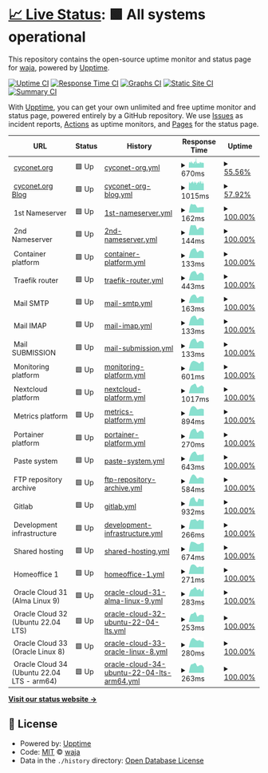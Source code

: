 # [📈 Live Status](https://waja.github.io/cyconet-upptime): <!--live status--> **🟩 All systems operational**

This repository contains the open-source uptime monitor and status page for [waja](http://log.c5t.org/about/), powered by [Upptime](https://github.com/upptime/upptime).

[![Uptime CI](https://github.com/waja/cyconet-upptime/workflows/Uptime%20CI/badge.svg)](https://github.com/waja/cyconet-upptime/actions?query=workflow%3A%22Uptime+CI%22)
[![Response Time CI](https://github.com/waja/cyconet-upptime/workflows/Response%20Time%20CI/badge.svg)](https://github.com/waja/cyconet-upptime/actions?query=workflow%3A%22Response+Time+CI%22)
[![Graphs CI](https://github.com/waja/cyconet-upptime/workflows/Graphs%20CI/badge.svg)](https://github.com/waja/cyconet-upptime/actions?query=workflow%3A%22Graphs+CI%22)
[![Static Site CI](https://github.com/waja/cyconet-upptime/workflows/Static%20Site%20CI/badge.svg)](https://github.com/waja/cyconet-upptime/actions?query=workflow%3A%22Static+Site+CI%22)
[![Summary CI](https://github.com/waja/cyconet-upptime/workflows/Summary%20CI/badge.svg)](https://github.com/waja/cyconet-upptime/actions?query=workflow%3A%22Summary+CI%22)

With [Upptime](https://upptime.js.org), you can get your own unlimited and free uptime monitor and status page, powered entirely by a GitHub repository. We use [Issues](https://github.com/waja/cyconet-upptime/issues) as incident reports, [Actions](https://github.com/waja/cyconet-upptime/actions) as uptime monitors, and [Pages](https://waja.github.io/cyconet-upptime) for the status page.

<!--start: status pages-->
<!-- This summary is generated by Upptime (https://github.com/upptime/upptime) -->
<!-- Do not edit this manually, your changes will be overwritten -->
<!-- prettier-ignore -->
| URL | Status | History | Response Time | Uptime |
| --- | ------ | ------- | ------------- | ------ |
| <img alt="" src="https://icons.duckduckgo.com/ip3/www.cyconet.org.ico" height="13"> [cyconet.org](https://www.cyconet.org) | 🟩 Up | [cyconet-org.yml](https://github.com/waja/cyconet-upptime/commits/HEAD/history/cyconet-org.yml) | <details><summary><img alt="Response time graph" src="./graphs/cyconet-org/response-time-week.png" height="20"> 670ms</summary><br><a href="https://waja.github.io/cyconet-upptime/history/cyconet-org"><img alt="Response time 656" src="https://img.shields.io/endpoint?url=https%3A%2F%2Fraw.githubusercontent.com%2Fwaja%2Fcyconet-upptime%2FHEAD%2Fapi%2Fcyconet-org%2Fresponse-time.json"></a><br><a href="https://waja.github.io/cyconet-upptime/history/cyconet-org"><img alt="24-hour response time 683" src="https://img.shields.io/endpoint?url=https%3A%2F%2Fraw.githubusercontent.com%2Fwaja%2Fcyconet-upptime%2FHEAD%2Fapi%2Fcyconet-org%2Fresponse-time-day.json"></a><br><a href="https://waja.github.io/cyconet-upptime/history/cyconet-org"><img alt="7-day response time 670" src="https://img.shields.io/endpoint?url=https%3A%2F%2Fraw.githubusercontent.com%2Fwaja%2Fcyconet-upptime%2FHEAD%2Fapi%2Fcyconet-org%2Fresponse-time-week.json"></a><br><a href="https://waja.github.io/cyconet-upptime/history/cyconet-org"><img alt="30-day response time 652" src="https://img.shields.io/endpoint?url=https%3A%2F%2Fraw.githubusercontent.com%2Fwaja%2Fcyconet-upptime%2FHEAD%2Fapi%2Fcyconet-org%2Fresponse-time-month.json"></a><br><a href="https://waja.github.io/cyconet-upptime/history/cyconet-org"><img alt="1-year response time 653" src="https://img.shields.io/endpoint?url=https%3A%2F%2Fraw.githubusercontent.com%2Fwaja%2Fcyconet-upptime%2FHEAD%2Fapi%2Fcyconet-org%2Fresponse-time-year.json"></a></details> | <details><summary><a href="https://waja.github.io/cyconet-upptime/history/cyconet-org">55.56%</a></summary><a href="https://waja.github.io/cyconet-upptime/history/cyconet-org"><img alt="All-time uptime 99.06%" src="https://img.shields.io/endpoint?url=https%3A%2F%2Fraw.githubusercontent.com%2Fwaja%2Fcyconet-upptime%2FHEAD%2Fapi%2Fcyconet-org%2Fuptime.json"></a><br><a href="https://waja.github.io/cyconet-upptime/history/cyconet-org"><img alt="24-hour uptime 69.53%" src="https://img.shields.io/endpoint?url=https%3A%2F%2Fraw.githubusercontent.com%2Fwaja%2Fcyconet-upptime%2FHEAD%2Fapi%2Fcyconet-org%2Fuptime-day.json"></a><br><a href="https://waja.github.io/cyconet-upptime/history/cyconet-org"><img alt="7-day uptime 55.56%" src="https://img.shields.io/endpoint?url=https%3A%2F%2Fraw.githubusercontent.com%2Fwaja%2Fcyconet-upptime%2FHEAD%2Fapi%2Fcyconet-org%2Fuptime-week.json"></a><br><a href="https://waja.github.io/cyconet-upptime/history/cyconet-org"><img alt="30-day uptime 72.87%" src="https://img.shields.io/endpoint?url=https%3A%2F%2Fraw.githubusercontent.com%2Fwaja%2Fcyconet-upptime%2FHEAD%2Fapi%2Fcyconet-org%2Fuptime-month.json"></a><br><a href="https://waja.github.io/cyconet-upptime/history/cyconet-org"><img alt="1-year uptime 97.74%" src="https://img.shields.io/endpoint?url=https%3A%2F%2Fraw.githubusercontent.com%2Fwaja%2Fcyconet-upptime%2FHEAD%2Fapi%2Fcyconet-org%2Fuptime-year.json"></a></details>
| <img alt="" src="https://icons.duckduckgo.com/ip3/log.cyconet.org.ico" height="13"> [cyconet.org Blog](https://log.cyconet.org) | 🟩 Up | [cyconet-org-blog.yml](https://github.com/waja/cyconet-upptime/commits/HEAD/history/cyconet-org-blog.yml) | <details><summary><img alt="Response time graph" src="./graphs/cyconet-org-blog/response-time-week.png" height="20"> 1015ms</summary><br><a href="https://waja.github.io/cyconet-upptime/history/cyconet-org-blog"><img alt="Response time 1017" src="https://img.shields.io/endpoint?url=https%3A%2F%2Fraw.githubusercontent.com%2Fwaja%2Fcyconet-upptime%2FHEAD%2Fapi%2Fcyconet-org-blog%2Fresponse-time.json"></a><br><a href="https://waja.github.io/cyconet-upptime/history/cyconet-org-blog"><img alt="24-hour response time 998" src="https://img.shields.io/endpoint?url=https%3A%2F%2Fraw.githubusercontent.com%2Fwaja%2Fcyconet-upptime%2FHEAD%2Fapi%2Fcyconet-org-blog%2Fresponse-time-day.json"></a><br><a href="https://waja.github.io/cyconet-upptime/history/cyconet-org-blog"><img alt="7-day response time 1015" src="https://img.shields.io/endpoint?url=https%3A%2F%2Fraw.githubusercontent.com%2Fwaja%2Fcyconet-upptime%2FHEAD%2Fapi%2Fcyconet-org-blog%2Fresponse-time-week.json"></a><br><a href="https://waja.github.io/cyconet-upptime/history/cyconet-org-blog"><img alt="30-day response time 1038" src="https://img.shields.io/endpoint?url=https%3A%2F%2Fraw.githubusercontent.com%2Fwaja%2Fcyconet-upptime%2FHEAD%2Fapi%2Fcyconet-org-blog%2Fresponse-time-month.json"></a><br><a href="https://waja.github.io/cyconet-upptime/history/cyconet-org-blog"><img alt="1-year response time 1013" src="https://img.shields.io/endpoint?url=https%3A%2F%2Fraw.githubusercontent.com%2Fwaja%2Fcyconet-upptime%2FHEAD%2Fapi%2Fcyconet-org-blog%2Fresponse-time-year.json"></a></details> | <details><summary><a href="https://waja.github.io/cyconet-upptime/history/cyconet-org-blog">57.92%</a></summary><a href="https://waja.github.io/cyconet-upptime/history/cyconet-org-blog"><img alt="All-time uptime 99.10%" src="https://img.shields.io/endpoint?url=https%3A%2F%2Fraw.githubusercontent.com%2Fwaja%2Fcyconet-upptime%2FHEAD%2Fapi%2Fcyconet-org-blog%2Fuptime.json"></a><br><a href="https://waja.github.io/cyconet-upptime/history/cyconet-org-blog"><img alt="24-hour uptime 74.20%" src="https://img.shields.io/endpoint?url=https%3A%2F%2Fraw.githubusercontent.com%2Fwaja%2Fcyconet-upptime%2FHEAD%2Fapi%2Fcyconet-org-blog%2Fuptime-day.json"></a><br><a href="https://waja.github.io/cyconet-upptime/history/cyconet-org-blog"><img alt="7-day uptime 57.92%" src="https://img.shields.io/endpoint?url=https%3A%2F%2Fraw.githubusercontent.com%2Fwaja%2Fcyconet-upptime%2FHEAD%2Fapi%2Fcyconet-org-blog%2Fuptime-week.json"></a><br><a href="https://waja.github.io/cyconet-upptime/history/cyconet-org-blog"><img alt="30-day uptime 73.93%" src="https://img.shields.io/endpoint?url=https%3A%2F%2Fraw.githubusercontent.com%2Fwaja%2Fcyconet-upptime%2FHEAD%2Fapi%2Fcyconet-org-blog%2Fuptime-month.json"></a><br><a href="https://waja.github.io/cyconet-upptime/history/cyconet-org-blog"><img alt="1-year uptime 97.83%" src="https://img.shields.io/endpoint?url=https%3A%2F%2Fraw.githubusercontent.com%2Fwaja%2Fcyconet-upptime%2FHEAD%2Fapi%2Fcyconet-org-blog%2Fuptime-year.json"></a></details>
| <img alt="" src="https://icons.duckduckgo.com/ip3/null.ico" height="13"> 1st Nameserver | 🟩 Up | [1st-nameserver.yml](https://github.com/waja/cyconet-upptime/commits/HEAD/history/1st-nameserver.yml) | <details><summary><img alt="Response time graph" src="./graphs/1st-nameserver/response-time-week.png" height="20"> 162ms</summary><br><a href="https://waja.github.io/cyconet-upptime/history/1st-nameserver"><img alt="Response time 146" src="https://img.shields.io/endpoint?url=https%3A%2F%2Fraw.githubusercontent.com%2Fwaja%2Fcyconet-upptime%2FHEAD%2Fapi%2F1st-nameserver%2Fresponse-time.json"></a><br><a href="https://waja.github.io/cyconet-upptime/history/1st-nameserver"><img alt="24-hour response time 137" src="https://img.shields.io/endpoint?url=https%3A%2F%2Fraw.githubusercontent.com%2Fwaja%2Fcyconet-upptime%2FHEAD%2Fapi%2F1st-nameserver%2Fresponse-time-day.json"></a><br><a href="https://waja.github.io/cyconet-upptime/history/1st-nameserver"><img alt="7-day response time 162" src="https://img.shields.io/endpoint?url=https%3A%2F%2Fraw.githubusercontent.com%2Fwaja%2Fcyconet-upptime%2FHEAD%2Fapi%2F1st-nameserver%2Fresponse-time-week.json"></a><br><a href="https://waja.github.io/cyconet-upptime/history/1st-nameserver"><img alt="30-day response time 149" src="https://img.shields.io/endpoint?url=https%3A%2F%2Fraw.githubusercontent.com%2Fwaja%2Fcyconet-upptime%2FHEAD%2Fapi%2F1st-nameserver%2Fresponse-time-month.json"></a><br><a href="https://waja.github.io/cyconet-upptime/history/1st-nameserver"><img alt="1-year response time 145" src="https://img.shields.io/endpoint?url=https%3A%2F%2Fraw.githubusercontent.com%2Fwaja%2Fcyconet-upptime%2FHEAD%2Fapi%2F1st-nameserver%2Fresponse-time-year.json"></a></details> | <details><summary><a href="https://waja.github.io/cyconet-upptime/history/1st-nameserver">100.00%</a></summary><a href="https://waja.github.io/cyconet-upptime/history/1st-nameserver"><img alt="All-time uptime 93.67%" src="https://img.shields.io/endpoint?url=https%3A%2F%2Fraw.githubusercontent.com%2Fwaja%2Fcyconet-upptime%2FHEAD%2Fapi%2F1st-nameserver%2Fuptime.json"></a><br><a href="https://waja.github.io/cyconet-upptime/history/1st-nameserver"><img alt="24-hour uptime 100.00%" src="https://img.shields.io/endpoint?url=https%3A%2F%2Fraw.githubusercontent.com%2Fwaja%2Fcyconet-upptime%2FHEAD%2Fapi%2F1st-nameserver%2Fuptime-day.json"></a><br><a href="https://waja.github.io/cyconet-upptime/history/1st-nameserver"><img alt="7-day uptime 100.00%" src="https://img.shields.io/endpoint?url=https%3A%2F%2Fraw.githubusercontent.com%2Fwaja%2Fcyconet-upptime%2FHEAD%2Fapi%2F1st-nameserver%2Fuptime-week.json"></a><br><a href="https://waja.github.io/cyconet-upptime/history/1st-nameserver"><img alt="30-day uptime 100.00%" src="https://img.shields.io/endpoint?url=https%3A%2F%2Fraw.githubusercontent.com%2Fwaja%2Fcyconet-upptime%2FHEAD%2Fapi%2F1st-nameserver%2Fuptime-month.json"></a><br><a href="https://waja.github.io/cyconet-upptime/history/1st-nameserver"><img alt="1-year uptime 84.83%" src="https://img.shields.io/endpoint?url=https%3A%2F%2Fraw.githubusercontent.com%2Fwaja%2Fcyconet-upptime%2FHEAD%2Fapi%2F1st-nameserver%2Fuptime-year.json"></a></details>
| <img alt="" src="https://icons.duckduckgo.com/ip3/null.ico" height="13"> 2nd Nameserver | 🟩 Up | [2nd-nameserver.yml](https://github.com/waja/cyconet-upptime/commits/HEAD/history/2nd-nameserver.yml) | <details><summary><img alt="Response time graph" src="./graphs/2nd-nameserver/response-time-week.png" height="20"> 144ms</summary><br><a href="https://waja.github.io/cyconet-upptime/history/2nd-nameserver"><img alt="Response time 140" src="https://img.shields.io/endpoint?url=https%3A%2F%2Fraw.githubusercontent.com%2Fwaja%2Fcyconet-upptime%2FHEAD%2Fapi%2F2nd-nameserver%2Fresponse-time.json"></a><br><a href="https://waja.github.io/cyconet-upptime/history/2nd-nameserver"><img alt="24-hour response time 118" src="https://img.shields.io/endpoint?url=https%3A%2F%2Fraw.githubusercontent.com%2Fwaja%2Fcyconet-upptime%2FHEAD%2Fapi%2F2nd-nameserver%2Fresponse-time-day.json"></a><br><a href="https://waja.github.io/cyconet-upptime/history/2nd-nameserver"><img alt="7-day response time 144" src="https://img.shields.io/endpoint?url=https%3A%2F%2Fraw.githubusercontent.com%2Fwaja%2Fcyconet-upptime%2FHEAD%2Fapi%2F2nd-nameserver%2Fresponse-time-week.json"></a><br><a href="https://waja.github.io/cyconet-upptime/history/2nd-nameserver"><img alt="30-day response time 143" src="https://img.shields.io/endpoint?url=https%3A%2F%2Fraw.githubusercontent.com%2Fwaja%2Fcyconet-upptime%2FHEAD%2Fapi%2F2nd-nameserver%2Fresponse-time-month.json"></a><br><a href="https://waja.github.io/cyconet-upptime/history/2nd-nameserver"><img alt="1-year response time 138" src="https://img.shields.io/endpoint?url=https%3A%2F%2Fraw.githubusercontent.com%2Fwaja%2Fcyconet-upptime%2FHEAD%2Fapi%2F2nd-nameserver%2Fresponse-time-year.json"></a></details> | <details><summary><a href="https://waja.github.io/cyconet-upptime/history/2nd-nameserver">100.00%</a></summary><a href="https://waja.github.io/cyconet-upptime/history/2nd-nameserver"><img alt="All-time uptime 84.16%" src="https://img.shields.io/endpoint?url=https%3A%2F%2Fraw.githubusercontent.com%2Fwaja%2Fcyconet-upptime%2FHEAD%2Fapi%2F2nd-nameserver%2Fuptime.json"></a><br><a href="https://waja.github.io/cyconet-upptime/history/2nd-nameserver"><img alt="24-hour uptime 100.00%" src="https://img.shields.io/endpoint?url=https%3A%2F%2Fraw.githubusercontent.com%2Fwaja%2Fcyconet-upptime%2FHEAD%2Fapi%2F2nd-nameserver%2Fuptime-day.json"></a><br><a href="https://waja.github.io/cyconet-upptime/history/2nd-nameserver"><img alt="7-day uptime 100.00%" src="https://img.shields.io/endpoint?url=https%3A%2F%2Fraw.githubusercontent.com%2Fwaja%2Fcyconet-upptime%2FHEAD%2Fapi%2F2nd-nameserver%2Fuptime-week.json"></a><br><a href="https://waja.github.io/cyconet-upptime/history/2nd-nameserver"><img alt="30-day uptime 100.00%" src="https://img.shields.io/endpoint?url=https%3A%2F%2Fraw.githubusercontent.com%2Fwaja%2Fcyconet-upptime%2FHEAD%2Fapi%2F2nd-nameserver%2Fuptime-month.json"></a><br><a href="https://waja.github.io/cyconet-upptime/history/2nd-nameserver"><img alt="1-year uptime 61.95%" src="https://img.shields.io/endpoint?url=https%3A%2F%2Fraw.githubusercontent.com%2Fwaja%2Fcyconet-upptime%2FHEAD%2Fapi%2F2nd-nameserver%2Fuptime-year.json"></a></details>
| <img alt="" src="https://icons.duckduckgo.com/ip3/null.ico" height="13"> Container platform | 🟩 Up | [container-platform.yml](https://github.com/waja/cyconet-upptime/commits/HEAD/history/container-platform.yml) | <details><summary><img alt="Response time graph" src="./graphs/container-platform/response-time-week.png" height="20"> 133ms</summary><br><a href="https://waja.github.io/cyconet-upptime/history/container-platform"><img alt="Response time 127" src="https://img.shields.io/endpoint?url=https%3A%2F%2Fraw.githubusercontent.com%2Fwaja%2Fcyconet-upptime%2FHEAD%2Fapi%2Fcontainer-platform%2Fresponse-time.json"></a><br><a href="https://waja.github.io/cyconet-upptime/history/container-platform"><img alt="24-hour response time 102" src="https://img.shields.io/endpoint?url=https%3A%2F%2Fraw.githubusercontent.com%2Fwaja%2Fcyconet-upptime%2FHEAD%2Fapi%2Fcontainer-platform%2Fresponse-time-day.json"></a><br><a href="https://waja.github.io/cyconet-upptime/history/container-platform"><img alt="7-day response time 133" src="https://img.shields.io/endpoint?url=https%3A%2F%2Fraw.githubusercontent.com%2Fwaja%2Fcyconet-upptime%2FHEAD%2Fapi%2Fcontainer-platform%2Fresponse-time-week.json"></a><br><a href="https://waja.github.io/cyconet-upptime/history/container-platform"><img alt="30-day response time 129" src="https://img.shields.io/endpoint?url=https%3A%2F%2Fraw.githubusercontent.com%2Fwaja%2Fcyconet-upptime%2FHEAD%2Fapi%2Fcontainer-platform%2Fresponse-time-month.json"></a><br><a href="https://waja.github.io/cyconet-upptime/history/container-platform"><img alt="1-year response time 126" src="https://img.shields.io/endpoint?url=https%3A%2F%2Fraw.githubusercontent.com%2Fwaja%2Fcyconet-upptime%2FHEAD%2Fapi%2Fcontainer-platform%2Fresponse-time-year.json"></a></details> | <details><summary><a href="https://waja.github.io/cyconet-upptime/history/container-platform">100.00%</a></summary><a href="https://waja.github.io/cyconet-upptime/history/container-platform"><img alt="All-time uptime 93.68%" src="https://img.shields.io/endpoint?url=https%3A%2F%2Fraw.githubusercontent.com%2Fwaja%2Fcyconet-upptime%2FHEAD%2Fapi%2Fcontainer-platform%2Fuptime.json"></a><br><a href="https://waja.github.io/cyconet-upptime/history/container-platform"><img alt="24-hour uptime 100.00%" src="https://img.shields.io/endpoint?url=https%3A%2F%2Fraw.githubusercontent.com%2Fwaja%2Fcyconet-upptime%2FHEAD%2Fapi%2Fcontainer-platform%2Fuptime-day.json"></a><br><a href="https://waja.github.io/cyconet-upptime/history/container-platform"><img alt="7-day uptime 100.00%" src="https://img.shields.io/endpoint?url=https%3A%2F%2Fraw.githubusercontent.com%2Fwaja%2Fcyconet-upptime%2FHEAD%2Fapi%2Fcontainer-platform%2Fuptime-week.json"></a><br><a href="https://waja.github.io/cyconet-upptime/history/container-platform"><img alt="30-day uptime 100.00%" src="https://img.shields.io/endpoint?url=https%3A%2F%2Fraw.githubusercontent.com%2Fwaja%2Fcyconet-upptime%2FHEAD%2Fapi%2Fcontainer-platform%2Fuptime-month.json"></a><br><a href="https://waja.github.io/cyconet-upptime/history/container-platform"><img alt="1-year uptime 84.84%" src="https://img.shields.io/endpoint?url=https%3A%2F%2Fraw.githubusercontent.com%2Fwaja%2Fcyconet-upptime%2FHEAD%2Fapi%2Fcontainer-platform%2Fuptime-year.json"></a></details>
| <img alt="" src="https://icons.duckduckgo.com/ip3/.ico" height="13"> Traefik router | 🟩 Up | [traefik-router.yml](https://github.com/waja/cyconet-upptime/commits/HEAD/history/traefik-router.yml) | <details><summary><img alt="Response time graph" src="./graphs/traefik-router/response-time-week.png" height="20"> 443ms</summary><br><a href="https://waja.github.io/cyconet-upptime/history/traefik-router"><img alt="Response time 427" src="https://img.shields.io/endpoint?url=https%3A%2F%2Fraw.githubusercontent.com%2Fwaja%2Fcyconet-upptime%2FHEAD%2Fapi%2Ftraefik-router%2Fresponse-time.json"></a><br><a href="https://waja.github.io/cyconet-upptime/history/traefik-router"><img alt="24-hour response time 350" src="https://img.shields.io/endpoint?url=https%3A%2F%2Fraw.githubusercontent.com%2Fwaja%2Fcyconet-upptime%2FHEAD%2Fapi%2Ftraefik-router%2Fresponse-time-day.json"></a><br><a href="https://waja.github.io/cyconet-upptime/history/traefik-router"><img alt="7-day response time 443" src="https://img.shields.io/endpoint?url=https%3A%2F%2Fraw.githubusercontent.com%2Fwaja%2Fcyconet-upptime%2FHEAD%2Fapi%2Ftraefik-router%2Fresponse-time-week.json"></a><br><a href="https://waja.github.io/cyconet-upptime/history/traefik-router"><img alt="30-day response time 428" src="https://img.shields.io/endpoint?url=https%3A%2F%2Fraw.githubusercontent.com%2Fwaja%2Fcyconet-upptime%2FHEAD%2Fapi%2Ftraefik-router%2Fresponse-time-month.json"></a><br><a href="https://waja.github.io/cyconet-upptime/history/traefik-router"><img alt="1-year response time 425" src="https://img.shields.io/endpoint?url=https%3A%2F%2Fraw.githubusercontent.com%2Fwaja%2Fcyconet-upptime%2FHEAD%2Fapi%2Ftraefik-router%2Fresponse-time-year.json"></a></details> | <details><summary><a href="https://waja.github.io/cyconet-upptime/history/traefik-router">100.00%</a></summary><a href="https://waja.github.io/cyconet-upptime/history/traefik-router"><img alt="All-time uptime 93.65%" src="https://img.shields.io/endpoint?url=https%3A%2F%2Fraw.githubusercontent.com%2Fwaja%2Fcyconet-upptime%2FHEAD%2Fapi%2Ftraefik-router%2Fuptime.json"></a><br><a href="https://waja.github.io/cyconet-upptime/history/traefik-router"><img alt="24-hour uptime 100.00%" src="https://img.shields.io/endpoint?url=https%3A%2F%2Fraw.githubusercontent.com%2Fwaja%2Fcyconet-upptime%2FHEAD%2Fapi%2Ftraefik-router%2Fuptime-day.json"></a><br><a href="https://waja.github.io/cyconet-upptime/history/traefik-router"><img alt="7-day uptime 100.00%" src="https://img.shields.io/endpoint?url=https%3A%2F%2Fraw.githubusercontent.com%2Fwaja%2Fcyconet-upptime%2FHEAD%2Fapi%2Ftraefik-router%2Fuptime-week.json"></a><br><a href="https://waja.github.io/cyconet-upptime/history/traefik-router"><img alt="30-day uptime 100.00%" src="https://img.shields.io/endpoint?url=https%3A%2F%2Fraw.githubusercontent.com%2Fwaja%2Fcyconet-upptime%2FHEAD%2Fapi%2Ftraefik-router%2Fuptime-month.json"></a><br><a href="https://waja.github.io/cyconet-upptime/history/traefik-router"><img alt="1-year uptime 84.83%" src="https://img.shields.io/endpoint?url=https%3A%2F%2Fraw.githubusercontent.com%2Fwaja%2Fcyconet-upptime%2FHEAD%2Fapi%2Ftraefik-router%2Fuptime-year.json"></a></details>
| <img alt="" src="https://icons.duckduckgo.com/ip3/null.ico" height="13"> Mail SMTP | 🟩 Up | [mail-smtp.yml](https://github.com/waja/cyconet-upptime/commits/HEAD/history/mail-smtp.yml) | <details><summary><img alt="Response time graph" src="./graphs/mail-smtp/response-time-week.png" height="20"> 163ms</summary><br><a href="https://waja.github.io/cyconet-upptime/history/mail-smtp"><img alt="Response time 165" src="https://img.shields.io/endpoint?url=https%3A%2F%2Fraw.githubusercontent.com%2Fwaja%2Fcyconet-upptime%2FHEAD%2Fapi%2Fmail-smtp%2Fresponse-time.json"></a><br><a href="https://waja.github.io/cyconet-upptime/history/mail-smtp"><img alt="24-hour response time 153" src="https://img.shields.io/endpoint?url=https%3A%2F%2Fraw.githubusercontent.com%2Fwaja%2Fcyconet-upptime%2FHEAD%2Fapi%2Fmail-smtp%2Fresponse-time-day.json"></a><br><a href="https://waja.github.io/cyconet-upptime/history/mail-smtp"><img alt="7-day response time 163" src="https://img.shields.io/endpoint?url=https%3A%2F%2Fraw.githubusercontent.com%2Fwaja%2Fcyconet-upptime%2FHEAD%2Fapi%2Fmail-smtp%2Fresponse-time-week.json"></a><br><a href="https://waja.github.io/cyconet-upptime/history/mail-smtp"><img alt="30-day response time 166" src="https://img.shields.io/endpoint?url=https%3A%2F%2Fraw.githubusercontent.com%2Fwaja%2Fcyconet-upptime%2FHEAD%2Fapi%2Fmail-smtp%2Fresponse-time-month.json"></a><br><a href="https://waja.github.io/cyconet-upptime/history/mail-smtp"><img alt="1-year response time 165" src="https://img.shields.io/endpoint?url=https%3A%2F%2Fraw.githubusercontent.com%2Fwaja%2Fcyconet-upptime%2FHEAD%2Fapi%2Fmail-smtp%2Fresponse-time-year.json"></a></details> | <details><summary><a href="https://waja.github.io/cyconet-upptime/history/mail-smtp">100.00%</a></summary><a href="https://waja.github.io/cyconet-upptime/history/mail-smtp"><img alt="All-time uptime 55.39%" src="https://img.shields.io/endpoint?url=https%3A%2F%2Fraw.githubusercontent.com%2Fwaja%2Fcyconet-upptime%2FHEAD%2Fapi%2Fmail-smtp%2Fuptime.json"></a><br><a href="https://waja.github.io/cyconet-upptime/history/mail-smtp"><img alt="24-hour uptime 100.00%" src="https://img.shields.io/endpoint?url=https%3A%2F%2Fraw.githubusercontent.com%2Fwaja%2Fcyconet-upptime%2FHEAD%2Fapi%2Fmail-smtp%2Fuptime-day.json"></a><br><a href="https://waja.github.io/cyconet-upptime/history/mail-smtp"><img alt="7-day uptime 100.00%" src="https://img.shields.io/endpoint?url=https%3A%2F%2Fraw.githubusercontent.com%2Fwaja%2Fcyconet-upptime%2FHEAD%2Fapi%2Fmail-smtp%2Fuptime-week.json"></a><br><a href="https://waja.github.io/cyconet-upptime/history/mail-smtp"><img alt="30-day uptime 100.00%" src="https://img.shields.io/endpoint?url=https%3A%2F%2Fraw.githubusercontent.com%2Fwaja%2Fcyconet-upptime%2FHEAD%2Fapi%2Fmail-smtp%2Fuptime-month.json"></a><br><a href="https://waja.github.io/cyconet-upptime/history/mail-smtp"><img alt="1-year uptime 27.77%" src="https://img.shields.io/endpoint?url=https%3A%2F%2Fraw.githubusercontent.com%2Fwaja%2Fcyconet-upptime%2FHEAD%2Fapi%2Fmail-smtp%2Fuptime-year.json"></a></details>
| <img alt="" src="https://icons.duckduckgo.com/ip3/null.ico" height="13"> Mail IMAP | 🟩 Up | [mail-imap.yml](https://github.com/waja/cyconet-upptime/commits/HEAD/history/mail-imap.yml) | <details><summary><img alt="Response time graph" src="./graphs/mail-imap/response-time-week.png" height="20"> 133ms</summary><br><a href="https://waja.github.io/cyconet-upptime/history/mail-imap"><img alt="Response time 129" src="https://img.shields.io/endpoint?url=https%3A%2F%2Fraw.githubusercontent.com%2Fwaja%2Fcyconet-upptime%2FHEAD%2Fapi%2Fmail-imap%2Fresponse-time.json"></a><br><a href="https://waja.github.io/cyconet-upptime/history/mail-imap"><img alt="24-hour response time 102" src="https://img.shields.io/endpoint?url=https%3A%2F%2Fraw.githubusercontent.com%2Fwaja%2Fcyconet-upptime%2FHEAD%2Fapi%2Fmail-imap%2Fresponse-time-day.json"></a><br><a href="https://waja.github.io/cyconet-upptime/history/mail-imap"><img alt="7-day response time 133" src="https://img.shields.io/endpoint?url=https%3A%2F%2Fraw.githubusercontent.com%2Fwaja%2Fcyconet-upptime%2FHEAD%2Fapi%2Fmail-imap%2Fresponse-time-week.json"></a><br><a href="https://waja.github.io/cyconet-upptime/history/mail-imap"><img alt="30-day response time 129" src="https://img.shields.io/endpoint?url=https%3A%2F%2Fraw.githubusercontent.com%2Fwaja%2Fcyconet-upptime%2FHEAD%2Fapi%2Fmail-imap%2Fresponse-time-month.json"></a><br><a href="https://waja.github.io/cyconet-upptime/history/mail-imap"><img alt="1-year response time 129" src="https://img.shields.io/endpoint?url=https%3A%2F%2Fraw.githubusercontent.com%2Fwaja%2Fcyconet-upptime%2FHEAD%2Fapi%2Fmail-imap%2Fresponse-time-year.json"></a></details> | <details><summary><a href="https://waja.github.io/cyconet-upptime/history/mail-imap">100.00%</a></summary><a href="https://waja.github.io/cyconet-upptime/history/mail-imap"><img alt="All-time uptime 55.39%" src="https://img.shields.io/endpoint?url=https%3A%2F%2Fraw.githubusercontent.com%2Fwaja%2Fcyconet-upptime%2FHEAD%2Fapi%2Fmail-imap%2Fuptime.json"></a><br><a href="https://waja.github.io/cyconet-upptime/history/mail-imap"><img alt="24-hour uptime 100.00%" src="https://img.shields.io/endpoint?url=https%3A%2F%2Fraw.githubusercontent.com%2Fwaja%2Fcyconet-upptime%2FHEAD%2Fapi%2Fmail-imap%2Fuptime-day.json"></a><br><a href="https://waja.github.io/cyconet-upptime/history/mail-imap"><img alt="7-day uptime 100.00%" src="https://img.shields.io/endpoint?url=https%3A%2F%2Fraw.githubusercontent.com%2Fwaja%2Fcyconet-upptime%2FHEAD%2Fapi%2Fmail-imap%2Fuptime-week.json"></a><br><a href="https://waja.github.io/cyconet-upptime/history/mail-imap"><img alt="30-day uptime 100.00%" src="https://img.shields.io/endpoint?url=https%3A%2F%2Fraw.githubusercontent.com%2Fwaja%2Fcyconet-upptime%2FHEAD%2Fapi%2Fmail-imap%2Fuptime-month.json"></a><br><a href="https://waja.github.io/cyconet-upptime/history/mail-imap"><img alt="1-year uptime 27.77%" src="https://img.shields.io/endpoint?url=https%3A%2F%2Fraw.githubusercontent.com%2Fwaja%2Fcyconet-upptime%2FHEAD%2Fapi%2Fmail-imap%2Fuptime-year.json"></a></details>
| <img alt="" src="https://icons.duckduckgo.com/ip3/null.ico" height="13"> Mail SUBMISSION | 🟩 Up | [mail-submission.yml](https://github.com/waja/cyconet-upptime/commits/HEAD/history/mail-submission.yml) | <details><summary><img alt="Response time graph" src="./graphs/mail-submission/response-time-week.png" height="20"> 133ms</summary><br><a href="https://waja.github.io/cyconet-upptime/history/mail-submission"><img alt="Response time 129" src="https://img.shields.io/endpoint?url=https%3A%2F%2Fraw.githubusercontent.com%2Fwaja%2Fcyconet-upptime%2FHEAD%2Fapi%2Fmail-submission%2Fresponse-time.json"></a><br><a href="https://waja.github.io/cyconet-upptime/history/mail-submission"><img alt="24-hour response time 102" src="https://img.shields.io/endpoint?url=https%3A%2F%2Fraw.githubusercontent.com%2Fwaja%2Fcyconet-upptime%2FHEAD%2Fapi%2Fmail-submission%2Fresponse-time-day.json"></a><br><a href="https://waja.github.io/cyconet-upptime/history/mail-submission"><img alt="7-day response time 133" src="https://img.shields.io/endpoint?url=https%3A%2F%2Fraw.githubusercontent.com%2Fwaja%2Fcyconet-upptime%2FHEAD%2Fapi%2Fmail-submission%2Fresponse-time-week.json"></a><br><a href="https://waja.github.io/cyconet-upptime/history/mail-submission"><img alt="30-day response time 129" src="https://img.shields.io/endpoint?url=https%3A%2F%2Fraw.githubusercontent.com%2Fwaja%2Fcyconet-upptime%2FHEAD%2Fapi%2Fmail-submission%2Fresponse-time-month.json"></a><br><a href="https://waja.github.io/cyconet-upptime/history/mail-submission"><img alt="1-year response time 129" src="https://img.shields.io/endpoint?url=https%3A%2F%2Fraw.githubusercontent.com%2Fwaja%2Fcyconet-upptime%2FHEAD%2Fapi%2Fmail-submission%2Fresponse-time-year.json"></a></details> | <details><summary><a href="https://waja.github.io/cyconet-upptime/history/mail-submission">100.00%</a></summary><a href="https://waja.github.io/cyconet-upptime/history/mail-submission"><img alt="All-time uptime 55.39%" src="https://img.shields.io/endpoint?url=https%3A%2F%2Fraw.githubusercontent.com%2Fwaja%2Fcyconet-upptime%2FHEAD%2Fapi%2Fmail-submission%2Fuptime.json"></a><br><a href="https://waja.github.io/cyconet-upptime/history/mail-submission"><img alt="24-hour uptime 100.00%" src="https://img.shields.io/endpoint?url=https%3A%2F%2Fraw.githubusercontent.com%2Fwaja%2Fcyconet-upptime%2FHEAD%2Fapi%2Fmail-submission%2Fuptime-day.json"></a><br><a href="https://waja.github.io/cyconet-upptime/history/mail-submission"><img alt="7-day uptime 100.00%" src="https://img.shields.io/endpoint?url=https%3A%2F%2Fraw.githubusercontent.com%2Fwaja%2Fcyconet-upptime%2FHEAD%2Fapi%2Fmail-submission%2Fuptime-week.json"></a><br><a href="https://waja.github.io/cyconet-upptime/history/mail-submission"><img alt="30-day uptime 100.00%" src="https://img.shields.io/endpoint?url=https%3A%2F%2Fraw.githubusercontent.com%2Fwaja%2Fcyconet-upptime%2FHEAD%2Fapi%2Fmail-submission%2Fuptime-month.json"></a><br><a href="https://waja.github.io/cyconet-upptime/history/mail-submission"><img alt="1-year uptime 27.77%" src="https://img.shields.io/endpoint?url=https%3A%2F%2Fraw.githubusercontent.com%2Fwaja%2Fcyconet-upptime%2FHEAD%2Fapi%2Fmail-submission%2Fuptime-year.json"></a></details>
| <img alt="" src="https://icons.duckduckgo.com/ip3/.ico" height="13"> Monitoring platform | 🟩 Up | [monitoring-platform.yml](https://github.com/waja/cyconet-upptime/commits/HEAD/history/monitoring-platform.yml) | <details><summary><img alt="Response time graph" src="./graphs/monitoring-platform/response-time-week.png" height="20"> 601ms</summary><br><a href="https://waja.github.io/cyconet-upptime/history/monitoring-platform"><img alt="Response time 578" src="https://img.shields.io/endpoint?url=https%3A%2F%2Fraw.githubusercontent.com%2Fwaja%2Fcyconet-upptime%2FHEAD%2Fapi%2Fmonitoring-platform%2Fresponse-time.json"></a><br><a href="https://waja.github.io/cyconet-upptime/history/monitoring-platform"><img alt="24-hour response time 586" src="https://img.shields.io/endpoint?url=https%3A%2F%2Fraw.githubusercontent.com%2Fwaja%2Fcyconet-upptime%2FHEAD%2Fapi%2Fmonitoring-platform%2Fresponse-time-day.json"></a><br><a href="https://waja.github.io/cyconet-upptime/history/monitoring-platform"><img alt="7-day response time 601" src="https://img.shields.io/endpoint?url=https%3A%2F%2Fraw.githubusercontent.com%2Fwaja%2Fcyconet-upptime%2FHEAD%2Fapi%2Fmonitoring-platform%2Fresponse-time-week.json"></a><br><a href="https://waja.github.io/cyconet-upptime/history/monitoring-platform"><img alt="30-day response time 571" src="https://img.shields.io/endpoint?url=https%3A%2F%2Fraw.githubusercontent.com%2Fwaja%2Fcyconet-upptime%2FHEAD%2Fapi%2Fmonitoring-platform%2Fresponse-time-month.json"></a><br><a href="https://waja.github.io/cyconet-upptime/history/monitoring-platform"><img alt="1-year response time 579" src="https://img.shields.io/endpoint?url=https%3A%2F%2Fraw.githubusercontent.com%2Fwaja%2Fcyconet-upptime%2FHEAD%2Fapi%2Fmonitoring-platform%2Fresponse-time-year.json"></a></details> | <details><summary><a href="https://waja.github.io/cyconet-upptime/history/monitoring-platform">100.00%</a></summary><a href="https://waja.github.io/cyconet-upptime/history/monitoring-platform"><img alt="All-time uptime 99.95%" src="https://img.shields.io/endpoint?url=https%3A%2F%2Fraw.githubusercontent.com%2Fwaja%2Fcyconet-upptime%2FHEAD%2Fapi%2Fmonitoring-platform%2Fuptime.json"></a><br><a href="https://waja.github.io/cyconet-upptime/history/monitoring-platform"><img alt="24-hour uptime 100.00%" src="https://img.shields.io/endpoint?url=https%3A%2F%2Fraw.githubusercontent.com%2Fwaja%2Fcyconet-upptime%2FHEAD%2Fapi%2Fmonitoring-platform%2Fuptime-day.json"></a><br><a href="https://waja.github.io/cyconet-upptime/history/monitoring-platform"><img alt="7-day uptime 100.00%" src="https://img.shields.io/endpoint?url=https%3A%2F%2Fraw.githubusercontent.com%2Fwaja%2Fcyconet-upptime%2FHEAD%2Fapi%2Fmonitoring-platform%2Fuptime-week.json"></a><br><a href="https://waja.github.io/cyconet-upptime/history/monitoring-platform"><img alt="30-day uptime 100.00%" src="https://img.shields.io/endpoint?url=https%3A%2F%2Fraw.githubusercontent.com%2Fwaja%2Fcyconet-upptime%2FHEAD%2Fapi%2Fmonitoring-platform%2Fuptime-month.json"></a><br><a href="https://waja.github.io/cyconet-upptime/history/monitoring-platform"><img alt="1-year uptime 99.92%" src="https://img.shields.io/endpoint?url=https%3A%2F%2Fraw.githubusercontent.com%2Fwaja%2Fcyconet-upptime%2FHEAD%2Fapi%2Fmonitoring-platform%2Fuptime-year.json"></a></details>
| <img alt="" src="https://icons.duckduckgo.com/ip3/.ico" height="13"> Nextcloud platform | 🟩 Up | [nextcloud-platform.yml](https://github.com/waja/cyconet-upptime/commits/HEAD/history/nextcloud-platform.yml) | <details><summary><img alt="Response time graph" src="./graphs/nextcloud-platform/response-time-week.png" height="20"> 1017ms</summary><br><a href="https://waja.github.io/cyconet-upptime/history/nextcloud-platform"><img alt="Response time 999" src="https://img.shields.io/endpoint?url=https%3A%2F%2Fraw.githubusercontent.com%2Fwaja%2Fcyconet-upptime%2FHEAD%2Fapi%2Fnextcloud-platform%2Fresponse-time.json"></a><br><a href="https://waja.github.io/cyconet-upptime/history/nextcloud-platform"><img alt="24-hour response time 821" src="https://img.shields.io/endpoint?url=https%3A%2F%2Fraw.githubusercontent.com%2Fwaja%2Fcyconet-upptime%2FHEAD%2Fapi%2Fnextcloud-platform%2Fresponse-time-day.json"></a><br><a href="https://waja.github.io/cyconet-upptime/history/nextcloud-platform"><img alt="7-day response time 1017" src="https://img.shields.io/endpoint?url=https%3A%2F%2Fraw.githubusercontent.com%2Fwaja%2Fcyconet-upptime%2FHEAD%2Fapi%2Fnextcloud-platform%2Fresponse-time-week.json"></a><br><a href="https://waja.github.io/cyconet-upptime/history/nextcloud-platform"><img alt="30-day response time 1002" src="https://img.shields.io/endpoint?url=https%3A%2F%2Fraw.githubusercontent.com%2Fwaja%2Fcyconet-upptime%2FHEAD%2Fapi%2Fnextcloud-platform%2Fresponse-time-month.json"></a><br><a href="https://waja.github.io/cyconet-upptime/history/nextcloud-platform"><img alt="1-year response time 1023" src="https://img.shields.io/endpoint?url=https%3A%2F%2Fraw.githubusercontent.com%2Fwaja%2Fcyconet-upptime%2FHEAD%2Fapi%2Fnextcloud-platform%2Fresponse-time-year.json"></a></details> | <details><summary><a href="https://waja.github.io/cyconet-upptime/history/nextcloud-platform">100.00%</a></summary><a href="https://waja.github.io/cyconet-upptime/history/nextcloud-platform"><img alt="All-time uptime 95.48%" src="https://img.shields.io/endpoint?url=https%3A%2F%2Fraw.githubusercontent.com%2Fwaja%2Fcyconet-upptime%2FHEAD%2Fapi%2Fnextcloud-platform%2Fuptime.json"></a><br><a href="https://waja.github.io/cyconet-upptime/history/nextcloud-platform"><img alt="24-hour uptime 100.00%" src="https://img.shields.io/endpoint?url=https%3A%2F%2Fraw.githubusercontent.com%2Fwaja%2Fcyconet-upptime%2FHEAD%2Fapi%2Fnextcloud-platform%2Fuptime-day.json"></a><br><a href="https://waja.github.io/cyconet-upptime/history/nextcloud-platform"><img alt="7-day uptime 100.00%" src="https://img.shields.io/endpoint?url=https%3A%2F%2Fraw.githubusercontent.com%2Fwaja%2Fcyconet-upptime%2FHEAD%2Fapi%2Fnextcloud-platform%2Fuptime-week.json"></a><br><a href="https://waja.github.io/cyconet-upptime/history/nextcloud-platform"><img alt="30-day uptime 100.00%" src="https://img.shields.io/endpoint?url=https%3A%2F%2Fraw.githubusercontent.com%2Fwaja%2Fcyconet-upptime%2FHEAD%2Fapi%2Fnextcloud-platform%2Fuptime-month.json"></a><br><a href="https://waja.github.io/cyconet-upptime/history/nextcloud-platform"><img alt="1-year uptime 89.31%" src="https://img.shields.io/endpoint?url=https%3A%2F%2Fraw.githubusercontent.com%2Fwaja%2Fcyconet-upptime%2FHEAD%2Fapi%2Fnextcloud-platform%2Fuptime-year.json"></a></details>
| <img alt="" src="https://icons.duckduckgo.com/ip3/.ico" height="13"> Metrics platform | 🟩 Up | [metrics-platform.yml](https://github.com/waja/cyconet-upptime/commits/HEAD/history/metrics-platform.yml) | <details><summary><img alt="Response time graph" src="./graphs/metrics-platform/response-time-week.png" height="20"> 894ms</summary><br><a href="https://waja.github.io/cyconet-upptime/history/metrics-platform"><img alt="Response time 884" src="https://img.shields.io/endpoint?url=https%3A%2F%2Fraw.githubusercontent.com%2Fwaja%2Fcyconet-upptime%2FHEAD%2Fapi%2Fmetrics-platform%2Fresponse-time.json"></a><br><a href="https://waja.github.io/cyconet-upptime/history/metrics-platform"><img alt="24-hour response time 771" src="https://img.shields.io/endpoint?url=https%3A%2F%2Fraw.githubusercontent.com%2Fwaja%2Fcyconet-upptime%2FHEAD%2Fapi%2Fmetrics-platform%2Fresponse-time-day.json"></a><br><a href="https://waja.github.io/cyconet-upptime/history/metrics-platform"><img alt="7-day response time 894" src="https://img.shields.io/endpoint?url=https%3A%2F%2Fraw.githubusercontent.com%2Fwaja%2Fcyconet-upptime%2FHEAD%2Fapi%2Fmetrics-platform%2Fresponse-time-week.json"></a><br><a href="https://waja.github.io/cyconet-upptime/history/metrics-platform"><img alt="30-day response time 866" src="https://img.shields.io/endpoint?url=https%3A%2F%2Fraw.githubusercontent.com%2Fwaja%2Fcyconet-upptime%2FHEAD%2Fapi%2Fmetrics-platform%2Fresponse-time-month.json"></a><br><a href="https://waja.github.io/cyconet-upptime/history/metrics-platform"><img alt="1-year response time 889" src="https://img.shields.io/endpoint?url=https%3A%2F%2Fraw.githubusercontent.com%2Fwaja%2Fcyconet-upptime%2FHEAD%2Fapi%2Fmetrics-platform%2Fresponse-time-year.json"></a></details> | <details><summary><a href="https://waja.github.io/cyconet-upptime/history/metrics-platform">100.00%</a></summary><a href="https://waja.github.io/cyconet-upptime/history/metrics-platform"><img alt="All-time uptime 93.63%" src="https://img.shields.io/endpoint?url=https%3A%2F%2Fraw.githubusercontent.com%2Fwaja%2Fcyconet-upptime%2FHEAD%2Fapi%2Fmetrics-platform%2Fuptime.json"></a><br><a href="https://waja.github.io/cyconet-upptime/history/metrics-platform"><img alt="24-hour uptime 100.00%" src="https://img.shields.io/endpoint?url=https%3A%2F%2Fraw.githubusercontent.com%2Fwaja%2Fcyconet-upptime%2FHEAD%2Fapi%2Fmetrics-platform%2Fuptime-day.json"></a><br><a href="https://waja.github.io/cyconet-upptime/history/metrics-platform"><img alt="7-day uptime 100.00%" src="https://img.shields.io/endpoint?url=https%3A%2F%2Fraw.githubusercontent.com%2Fwaja%2Fcyconet-upptime%2FHEAD%2Fapi%2Fmetrics-platform%2Fuptime-week.json"></a><br><a href="https://waja.github.io/cyconet-upptime/history/metrics-platform"><img alt="30-day uptime 100.00%" src="https://img.shields.io/endpoint?url=https%3A%2F%2Fraw.githubusercontent.com%2Fwaja%2Fcyconet-upptime%2FHEAD%2Fapi%2Fmetrics-platform%2Fuptime-month.json"></a><br><a href="https://waja.github.io/cyconet-upptime/history/metrics-platform"><img alt="1-year uptime 84.82%" src="https://img.shields.io/endpoint?url=https%3A%2F%2Fraw.githubusercontent.com%2Fwaja%2Fcyconet-upptime%2FHEAD%2Fapi%2Fmetrics-platform%2Fuptime-year.json"></a></details>
| <img alt="" src="https://icons.duckduckgo.com/ip3/.ico" height="13"> Portainer platform | 🟩 Up | [portainer-platform.yml](https://github.com/waja/cyconet-upptime/commits/HEAD/history/portainer-platform.yml) | <details><summary><img alt="Response time graph" src="./graphs/portainer-platform/response-time-week.png" height="20"> 270ms</summary><br><a href="https://waja.github.io/cyconet-upptime/history/portainer-platform"><img alt="Response time 225" src="https://img.shields.io/endpoint?url=https%3A%2F%2Fraw.githubusercontent.com%2Fwaja%2Fcyconet-upptime%2FHEAD%2Fapi%2Fportainer-platform%2Fresponse-time.json"></a><br><a href="https://waja.github.io/cyconet-upptime/history/portainer-platform"><img alt="24-hour response time 207" src="https://img.shields.io/endpoint?url=https%3A%2F%2Fraw.githubusercontent.com%2Fwaja%2Fcyconet-upptime%2FHEAD%2Fapi%2Fportainer-platform%2Fresponse-time-day.json"></a><br><a href="https://waja.github.io/cyconet-upptime/history/portainer-platform"><img alt="7-day response time 270" src="https://img.shields.io/endpoint?url=https%3A%2F%2Fraw.githubusercontent.com%2Fwaja%2Fcyconet-upptime%2FHEAD%2Fapi%2Fportainer-platform%2Fresponse-time-week.json"></a><br><a href="https://waja.github.io/cyconet-upptime/history/portainer-platform"><img alt="30-day response time 262" src="https://img.shields.io/endpoint?url=https%3A%2F%2Fraw.githubusercontent.com%2Fwaja%2Fcyconet-upptime%2FHEAD%2Fapi%2Fportainer-platform%2Fresponse-time-month.json"></a><br><a href="https://waja.github.io/cyconet-upptime/history/portainer-platform"><img alt="1-year response time 263" src="https://img.shields.io/endpoint?url=https%3A%2F%2Fraw.githubusercontent.com%2Fwaja%2Fcyconet-upptime%2FHEAD%2Fapi%2Fportainer-platform%2Fresponse-time-year.json"></a></details> | <details><summary><a href="https://waja.github.io/cyconet-upptime/history/portainer-platform">100.00%</a></summary><a href="https://waja.github.io/cyconet-upptime/history/portainer-platform"><img alt="All-time uptime 93.52%" src="https://img.shields.io/endpoint?url=https%3A%2F%2Fraw.githubusercontent.com%2Fwaja%2Fcyconet-upptime%2FHEAD%2Fapi%2Fportainer-platform%2Fuptime.json"></a><br><a href="https://waja.github.io/cyconet-upptime/history/portainer-platform"><img alt="24-hour uptime 100.00%" src="https://img.shields.io/endpoint?url=https%3A%2F%2Fraw.githubusercontent.com%2Fwaja%2Fcyconet-upptime%2FHEAD%2Fapi%2Fportainer-platform%2Fuptime-day.json"></a><br><a href="https://waja.github.io/cyconet-upptime/history/portainer-platform"><img alt="7-day uptime 100.00%" src="https://img.shields.io/endpoint?url=https%3A%2F%2Fraw.githubusercontent.com%2Fwaja%2Fcyconet-upptime%2FHEAD%2Fapi%2Fportainer-platform%2Fuptime-week.json"></a><br><a href="https://waja.github.io/cyconet-upptime/history/portainer-platform"><img alt="30-day uptime 100.00%" src="https://img.shields.io/endpoint?url=https%3A%2F%2Fraw.githubusercontent.com%2Fwaja%2Fcyconet-upptime%2FHEAD%2Fapi%2Fportainer-platform%2Fuptime-month.json"></a><br><a href="https://waja.github.io/cyconet-upptime/history/portainer-platform"><img alt="1-year uptime 84.83%" src="https://img.shields.io/endpoint?url=https%3A%2F%2Fraw.githubusercontent.com%2Fwaja%2Fcyconet-upptime%2FHEAD%2Fapi%2Fportainer-platform%2Fuptime-year.json"></a></details>
| <img alt="" src="https://icons.duckduckgo.com/ip3/.ico" height="13"> Paste system | 🟩 Up | [paste-system.yml](https://github.com/waja/cyconet-upptime/commits/HEAD/history/paste-system.yml) | <details><summary><img alt="Response time graph" src="./graphs/paste-system/response-time-week.png" height="20"> 643ms</summary><br><a href="https://waja.github.io/cyconet-upptime/history/paste-system"><img alt="Response time 634" src="https://img.shields.io/endpoint?url=https%3A%2F%2Fraw.githubusercontent.com%2Fwaja%2Fcyconet-upptime%2FHEAD%2Fapi%2Fpaste-system%2Fresponse-time.json"></a><br><a href="https://waja.github.io/cyconet-upptime/history/paste-system"><img alt="24-hour response time 633" src="https://img.shields.io/endpoint?url=https%3A%2F%2Fraw.githubusercontent.com%2Fwaja%2Fcyconet-upptime%2FHEAD%2Fapi%2Fpaste-system%2Fresponse-time-day.json"></a><br><a href="https://waja.github.io/cyconet-upptime/history/paste-system"><img alt="7-day response time 643" src="https://img.shields.io/endpoint?url=https%3A%2F%2Fraw.githubusercontent.com%2Fwaja%2Fcyconet-upptime%2FHEAD%2Fapi%2Fpaste-system%2Fresponse-time-week.json"></a><br><a href="https://waja.github.io/cyconet-upptime/history/paste-system"><img alt="30-day response time 662" src="https://img.shields.io/endpoint?url=https%3A%2F%2Fraw.githubusercontent.com%2Fwaja%2Fcyconet-upptime%2FHEAD%2Fapi%2Fpaste-system%2Fresponse-time-month.json"></a><br><a href="https://waja.github.io/cyconet-upptime/history/paste-system"><img alt="1-year response time 629" src="https://img.shields.io/endpoint?url=https%3A%2F%2Fraw.githubusercontent.com%2Fwaja%2Fcyconet-upptime%2FHEAD%2Fapi%2Fpaste-system%2Fresponse-time-year.json"></a></details> | <details><summary><a href="https://waja.github.io/cyconet-upptime/history/paste-system">100.00%</a></summary><a href="https://waja.github.io/cyconet-upptime/history/paste-system"><img alt="All-time uptime 99.81%" src="https://img.shields.io/endpoint?url=https%3A%2F%2Fraw.githubusercontent.com%2Fwaja%2Fcyconet-upptime%2FHEAD%2Fapi%2Fpaste-system%2Fuptime.json"></a><br><a href="https://waja.github.io/cyconet-upptime/history/paste-system"><img alt="24-hour uptime 100.00%" src="https://img.shields.io/endpoint?url=https%3A%2F%2Fraw.githubusercontent.com%2Fwaja%2Fcyconet-upptime%2FHEAD%2Fapi%2Fpaste-system%2Fuptime-day.json"></a><br><a href="https://waja.github.io/cyconet-upptime/history/paste-system"><img alt="7-day uptime 100.00%" src="https://img.shields.io/endpoint?url=https%3A%2F%2Fraw.githubusercontent.com%2Fwaja%2Fcyconet-upptime%2FHEAD%2Fapi%2Fpaste-system%2Fuptime-week.json"></a><br><a href="https://waja.github.io/cyconet-upptime/history/paste-system"><img alt="30-day uptime 100.00%" src="https://img.shields.io/endpoint?url=https%3A%2F%2Fraw.githubusercontent.com%2Fwaja%2Fcyconet-upptime%2FHEAD%2Fapi%2Fpaste-system%2Fuptime-month.json"></a><br><a href="https://waja.github.io/cyconet-upptime/history/paste-system"><img alt="1-year uptime 99.64%" src="https://img.shields.io/endpoint?url=https%3A%2F%2Fraw.githubusercontent.com%2Fwaja%2Fcyconet-upptime%2FHEAD%2Fapi%2Fpaste-system%2Fuptime-year.json"></a></details>
| <img alt="" src="https://icons.duckduckgo.com/ip3/.ico" height="13"> FTP repository archive | 🟩 Up | [ftp-repository-archive.yml](https://github.com/waja/cyconet-upptime/commits/HEAD/history/ftp-repository-archive.yml) | <details><summary><img alt="Response time graph" src="./graphs/ftp-repository-archive/response-time-week.png" height="20"> 584ms</summary><br><a href="https://waja.github.io/cyconet-upptime/history/ftp-repository-archive"><img alt="Response time 559" src="https://img.shields.io/endpoint?url=https%3A%2F%2Fraw.githubusercontent.com%2Fwaja%2Fcyconet-upptime%2FHEAD%2Fapi%2Fftp-repository-archive%2Fresponse-time.json"></a><br><a href="https://waja.github.io/cyconet-upptime/history/ftp-repository-archive"><img alt="24-hour response time 461" src="https://img.shields.io/endpoint?url=https%3A%2F%2Fraw.githubusercontent.com%2Fwaja%2Fcyconet-upptime%2FHEAD%2Fapi%2Fftp-repository-archive%2Fresponse-time-day.json"></a><br><a href="https://waja.github.io/cyconet-upptime/history/ftp-repository-archive"><img alt="7-day response time 584" src="https://img.shields.io/endpoint?url=https%3A%2F%2Fraw.githubusercontent.com%2Fwaja%2Fcyconet-upptime%2FHEAD%2Fapi%2Fftp-repository-archive%2Fresponse-time-week.json"></a><br><a href="https://waja.github.io/cyconet-upptime/history/ftp-repository-archive"><img alt="30-day response time 575" src="https://img.shields.io/endpoint?url=https%3A%2F%2Fraw.githubusercontent.com%2Fwaja%2Fcyconet-upptime%2FHEAD%2Fapi%2Fftp-repository-archive%2Fresponse-time-month.json"></a><br><a href="https://waja.github.io/cyconet-upptime/history/ftp-repository-archive"><img alt="1-year response time 556" src="https://img.shields.io/endpoint?url=https%3A%2F%2Fraw.githubusercontent.com%2Fwaja%2Fcyconet-upptime%2FHEAD%2Fapi%2Fftp-repository-archive%2Fresponse-time-year.json"></a></details> | <details><summary><a href="https://waja.github.io/cyconet-upptime/history/ftp-repository-archive">100.00%</a></summary><a href="https://waja.github.io/cyconet-upptime/history/ftp-repository-archive"><img alt="All-time uptime 99.94%" src="https://img.shields.io/endpoint?url=https%3A%2F%2Fraw.githubusercontent.com%2Fwaja%2Fcyconet-upptime%2FHEAD%2Fapi%2Fftp-repository-archive%2Fuptime.json"></a><br><a href="https://waja.github.io/cyconet-upptime/history/ftp-repository-archive"><img alt="24-hour uptime 100.00%" src="https://img.shields.io/endpoint?url=https%3A%2F%2Fraw.githubusercontent.com%2Fwaja%2Fcyconet-upptime%2FHEAD%2Fapi%2Fftp-repository-archive%2Fuptime-day.json"></a><br><a href="https://waja.github.io/cyconet-upptime/history/ftp-repository-archive"><img alt="7-day uptime 100.00%" src="https://img.shields.io/endpoint?url=https%3A%2F%2Fraw.githubusercontent.com%2Fwaja%2Fcyconet-upptime%2FHEAD%2Fapi%2Fftp-repository-archive%2Fuptime-week.json"></a><br><a href="https://waja.github.io/cyconet-upptime/history/ftp-repository-archive"><img alt="30-day uptime 100.00%" src="https://img.shields.io/endpoint?url=https%3A%2F%2Fraw.githubusercontent.com%2Fwaja%2Fcyconet-upptime%2FHEAD%2Fapi%2Fftp-repository-archive%2Fuptime-month.json"></a><br><a href="https://waja.github.io/cyconet-upptime/history/ftp-repository-archive"><img alt="1-year uptime 99.89%" src="https://img.shields.io/endpoint?url=https%3A%2F%2Fraw.githubusercontent.com%2Fwaja%2Fcyconet-upptime%2FHEAD%2Fapi%2Fftp-repository-archive%2Fuptime-year.json"></a></details>
| <img alt="" src="https://icons.duckduckgo.com/ip3/.ico" height="13"> Gitlab | 🟩 Up | [gitlab.yml](https://github.com/waja/cyconet-upptime/commits/HEAD/history/gitlab.yml) | <details><summary><img alt="Response time graph" src="./graphs/gitlab/response-time-week.png" height="20"> 932ms</summary><br><a href="https://waja.github.io/cyconet-upptime/history/gitlab"><img alt="Response time 1196" src="https://img.shields.io/endpoint?url=https%3A%2F%2Fraw.githubusercontent.com%2Fwaja%2Fcyconet-upptime%2FHEAD%2Fapi%2Fgitlab%2Fresponse-time.json"></a><br><a href="https://waja.github.io/cyconet-upptime/history/gitlab"><img alt="24-hour response time 946" src="https://img.shields.io/endpoint?url=https%3A%2F%2Fraw.githubusercontent.com%2Fwaja%2Fcyconet-upptime%2FHEAD%2Fapi%2Fgitlab%2Fresponse-time-day.json"></a><br><a href="https://waja.github.io/cyconet-upptime/history/gitlab"><img alt="7-day response time 932" src="https://img.shields.io/endpoint?url=https%3A%2F%2Fraw.githubusercontent.com%2Fwaja%2Fcyconet-upptime%2FHEAD%2Fapi%2Fgitlab%2Fresponse-time-week.json"></a><br><a href="https://waja.github.io/cyconet-upptime/history/gitlab"><img alt="30-day response time 975" src="https://img.shields.io/endpoint?url=https%3A%2F%2Fraw.githubusercontent.com%2Fwaja%2Fcyconet-upptime%2FHEAD%2Fapi%2Fgitlab%2Fresponse-time-month.json"></a><br><a href="https://waja.github.io/cyconet-upptime/history/gitlab"><img alt="1-year response time 1165" src="https://img.shields.io/endpoint?url=https%3A%2F%2Fraw.githubusercontent.com%2Fwaja%2Fcyconet-upptime%2FHEAD%2Fapi%2Fgitlab%2Fresponse-time-year.json"></a></details> | <details><summary><a href="https://waja.github.io/cyconet-upptime/history/gitlab">100.00%</a></summary><a href="https://waja.github.io/cyconet-upptime/history/gitlab"><img alt="All-time uptime 99.84%" src="https://img.shields.io/endpoint?url=https%3A%2F%2Fraw.githubusercontent.com%2Fwaja%2Fcyconet-upptime%2FHEAD%2Fapi%2Fgitlab%2Fuptime.json"></a><br><a href="https://waja.github.io/cyconet-upptime/history/gitlab"><img alt="24-hour uptime 100.00%" src="https://img.shields.io/endpoint?url=https%3A%2F%2Fraw.githubusercontent.com%2Fwaja%2Fcyconet-upptime%2FHEAD%2Fapi%2Fgitlab%2Fuptime-day.json"></a><br><a href="https://waja.github.io/cyconet-upptime/history/gitlab"><img alt="7-day uptime 100.00%" src="https://img.shields.io/endpoint?url=https%3A%2F%2Fraw.githubusercontent.com%2Fwaja%2Fcyconet-upptime%2FHEAD%2Fapi%2Fgitlab%2Fuptime-week.json"></a><br><a href="https://waja.github.io/cyconet-upptime/history/gitlab"><img alt="30-day uptime 99.92%" src="https://img.shields.io/endpoint?url=https%3A%2F%2Fraw.githubusercontent.com%2Fwaja%2Fcyconet-upptime%2FHEAD%2Fapi%2Fgitlab%2Fuptime-month.json"></a><br><a href="https://waja.github.io/cyconet-upptime/history/gitlab"><img alt="1-year uptime 99.80%" src="https://img.shields.io/endpoint?url=https%3A%2F%2Fraw.githubusercontent.com%2Fwaja%2Fcyconet-upptime%2FHEAD%2Fapi%2Fgitlab%2Fuptime-year.json"></a></details>
| <img alt="" src="https://icons.duckduckgo.com/ip3/null.ico" height="13"> Development infrastructure | 🟩 Up | [development-infrastructure.yml](https://github.com/waja/cyconet-upptime/commits/HEAD/history/development-infrastructure.yml) | <details><summary><img alt="Response time graph" src="./graphs/development-infrastructure/response-time-week.png" height="20"> 266ms</summary><br><a href="https://waja.github.io/cyconet-upptime/history/development-infrastructure"><img alt="Response time 240" src="https://img.shields.io/endpoint?url=https%3A%2F%2Fraw.githubusercontent.com%2Fwaja%2Fcyconet-upptime%2FHEAD%2Fapi%2Fdevelopment-infrastructure%2Fresponse-time.json"></a><br><a href="https://waja.github.io/cyconet-upptime/history/development-infrastructure"><img alt="24-hour response time 256" src="https://img.shields.io/endpoint?url=https%3A%2F%2Fraw.githubusercontent.com%2Fwaja%2Fcyconet-upptime%2FHEAD%2Fapi%2Fdevelopment-infrastructure%2Fresponse-time-day.json"></a><br><a href="https://waja.github.io/cyconet-upptime/history/development-infrastructure"><img alt="7-day response time 266" src="https://img.shields.io/endpoint?url=https%3A%2F%2Fraw.githubusercontent.com%2Fwaja%2Fcyconet-upptime%2FHEAD%2Fapi%2Fdevelopment-infrastructure%2Fresponse-time-week.json"></a><br><a href="https://waja.github.io/cyconet-upptime/history/development-infrastructure"><img alt="30-day response time 284" src="https://img.shields.io/endpoint?url=https%3A%2F%2Fraw.githubusercontent.com%2Fwaja%2Fcyconet-upptime%2FHEAD%2Fapi%2Fdevelopment-infrastructure%2Fresponse-time-month.json"></a><br><a href="https://waja.github.io/cyconet-upptime/history/development-infrastructure"><img alt="1-year response time 265" src="https://img.shields.io/endpoint?url=https%3A%2F%2Fraw.githubusercontent.com%2Fwaja%2Fcyconet-upptime%2FHEAD%2Fapi%2Fdevelopment-infrastructure%2Fresponse-time-year.json"></a></details> | <details><summary><a href="https://waja.github.io/cyconet-upptime/history/development-infrastructure">100.00%</a></summary><a href="https://waja.github.io/cyconet-upptime/history/development-infrastructure"><img alt="All-time uptime 88.04%" src="https://img.shields.io/endpoint?url=https%3A%2F%2Fraw.githubusercontent.com%2Fwaja%2Fcyconet-upptime%2FHEAD%2Fapi%2Fdevelopment-infrastructure%2Fuptime.json"></a><br><a href="https://waja.github.io/cyconet-upptime/history/development-infrastructure"><img alt="24-hour uptime 100.00%" src="https://img.shields.io/endpoint?url=https%3A%2F%2Fraw.githubusercontent.com%2Fwaja%2Fcyconet-upptime%2FHEAD%2Fapi%2Fdevelopment-infrastructure%2Fuptime-day.json"></a><br><a href="https://waja.github.io/cyconet-upptime/history/development-infrastructure"><img alt="7-day uptime 100.00%" src="https://img.shields.io/endpoint?url=https%3A%2F%2Fraw.githubusercontent.com%2Fwaja%2Fcyconet-upptime%2FHEAD%2Fapi%2Fdevelopment-infrastructure%2Fuptime-week.json"></a><br><a href="https://waja.github.io/cyconet-upptime/history/development-infrastructure"><img alt="30-day uptime 100.00%" src="https://img.shields.io/endpoint?url=https%3A%2F%2Fraw.githubusercontent.com%2Fwaja%2Fcyconet-upptime%2FHEAD%2Fapi%2Fdevelopment-infrastructure%2Fuptime-month.json"></a><br><a href="https://waja.github.io/cyconet-upptime/history/development-infrastructure"><img alt="1-year uptime 71.32%" src="https://img.shields.io/endpoint?url=https%3A%2F%2Fraw.githubusercontent.com%2Fwaja%2Fcyconet-upptime%2FHEAD%2Fapi%2Fdevelopment-infrastructure%2Fuptime-year.json"></a></details>
| <img alt="" src="https://icons.duckduckgo.com/ip3/.ico" height="13"> Shared hosting | 🟩 Up | [shared-hosting.yml](https://github.com/waja/cyconet-upptime/commits/HEAD/history/shared-hosting.yml) | <details><summary><img alt="Response time graph" src="./graphs/shared-hosting/response-time-week.png" height="20"> 674ms</summary><br><a href="https://waja.github.io/cyconet-upptime/history/shared-hosting"><img alt="Response time 669" src="https://img.shields.io/endpoint?url=https%3A%2F%2Fraw.githubusercontent.com%2Fwaja%2Fcyconet-upptime%2FHEAD%2Fapi%2Fshared-hosting%2Fresponse-time.json"></a><br><a href="https://waja.github.io/cyconet-upptime/history/shared-hosting"><img alt="24-hour response time 657" src="https://img.shields.io/endpoint?url=https%3A%2F%2Fraw.githubusercontent.com%2Fwaja%2Fcyconet-upptime%2FHEAD%2Fapi%2Fshared-hosting%2Fresponse-time-day.json"></a><br><a href="https://waja.github.io/cyconet-upptime/history/shared-hosting"><img alt="7-day response time 674" src="https://img.shields.io/endpoint?url=https%3A%2F%2Fraw.githubusercontent.com%2Fwaja%2Fcyconet-upptime%2FHEAD%2Fapi%2Fshared-hosting%2Fresponse-time-week.json"></a><br><a href="https://waja.github.io/cyconet-upptime/history/shared-hosting"><img alt="30-day response time 629" src="https://img.shields.io/endpoint?url=https%3A%2F%2Fraw.githubusercontent.com%2Fwaja%2Fcyconet-upptime%2FHEAD%2Fapi%2Fshared-hosting%2Fresponse-time-month.json"></a><br><a href="https://waja.github.io/cyconet-upptime/history/shared-hosting"><img alt="1-year response time 658" src="https://img.shields.io/endpoint?url=https%3A%2F%2Fraw.githubusercontent.com%2Fwaja%2Fcyconet-upptime%2FHEAD%2Fapi%2Fshared-hosting%2Fresponse-time-year.json"></a></details> | <details><summary><a href="https://waja.github.io/cyconet-upptime/history/shared-hosting">100.00%</a></summary><a href="https://waja.github.io/cyconet-upptime/history/shared-hosting"><img alt="All-time uptime 98.41%" src="https://img.shields.io/endpoint?url=https%3A%2F%2Fraw.githubusercontent.com%2Fwaja%2Fcyconet-upptime%2FHEAD%2Fapi%2Fshared-hosting%2Fuptime.json"></a><br><a href="https://waja.github.io/cyconet-upptime/history/shared-hosting"><img alt="24-hour uptime 100.00%" src="https://img.shields.io/endpoint?url=https%3A%2F%2Fraw.githubusercontent.com%2Fwaja%2Fcyconet-upptime%2FHEAD%2Fapi%2Fshared-hosting%2Fuptime-day.json"></a><br><a href="https://waja.github.io/cyconet-upptime/history/shared-hosting"><img alt="7-day uptime 100.00%" src="https://img.shields.io/endpoint?url=https%3A%2F%2Fraw.githubusercontent.com%2Fwaja%2Fcyconet-upptime%2FHEAD%2Fapi%2Fshared-hosting%2Fuptime-week.json"></a><br><a href="https://waja.github.io/cyconet-upptime/history/shared-hosting"><img alt="30-day uptime 100.00%" src="https://img.shields.io/endpoint?url=https%3A%2F%2Fraw.githubusercontent.com%2Fwaja%2Fcyconet-upptime%2FHEAD%2Fapi%2Fshared-hosting%2Fuptime-month.json"></a><br><a href="https://waja.github.io/cyconet-upptime/history/shared-hosting"><img alt="1-year uptime 98.84%" src="https://img.shields.io/endpoint?url=https%3A%2F%2Fraw.githubusercontent.com%2Fwaja%2Fcyconet-upptime%2FHEAD%2Fapi%2Fshared-hosting%2Fuptime-year.json"></a></details>
| <img alt="" src="https://icons.duckduckgo.com/ip3/null.ico" height="13"> Homeoffice 1 | 🟩 Up | [homeoffice-1.yml](https://github.com/waja/cyconet-upptime/commits/HEAD/history/homeoffice-1.yml) | <details><summary><img alt="Response time graph" src="./graphs/homeoffice-1/response-time-week.png" height="20"> 271ms</summary><br><a href="https://waja.github.io/cyconet-upptime/history/homeoffice-1"><img alt="Response time 230" src="https://img.shields.io/endpoint?url=https%3A%2F%2Fraw.githubusercontent.com%2Fwaja%2Fcyconet-upptime%2FHEAD%2Fapi%2Fhomeoffice-1%2Fresponse-time.json"></a><br><a href="https://waja.github.io/cyconet-upptime/history/homeoffice-1"><img alt="24-hour response time 260" src="https://img.shields.io/endpoint?url=https%3A%2F%2Fraw.githubusercontent.com%2Fwaja%2Fcyconet-upptime%2FHEAD%2Fapi%2Fhomeoffice-1%2Fresponse-time-day.json"></a><br><a href="https://waja.github.io/cyconet-upptime/history/homeoffice-1"><img alt="7-day response time 271" src="https://img.shields.io/endpoint?url=https%3A%2F%2Fraw.githubusercontent.com%2Fwaja%2Fcyconet-upptime%2FHEAD%2Fapi%2Fhomeoffice-1%2Fresponse-time-week.json"></a><br><a href="https://waja.github.io/cyconet-upptime/history/homeoffice-1"><img alt="30-day response time 254" src="https://img.shields.io/endpoint?url=https%3A%2F%2Fraw.githubusercontent.com%2Fwaja%2Fcyconet-upptime%2FHEAD%2Fapi%2Fhomeoffice-1%2Fresponse-time-month.json"></a><br><a href="https://waja.github.io/cyconet-upptime/history/homeoffice-1"><img alt="1-year response time 252" src="https://img.shields.io/endpoint?url=https%3A%2F%2Fraw.githubusercontent.com%2Fwaja%2Fcyconet-upptime%2FHEAD%2Fapi%2Fhomeoffice-1%2Fresponse-time-year.json"></a></details> | <details><summary><a href="https://waja.github.io/cyconet-upptime/history/homeoffice-1">100.00%</a></summary><a href="https://waja.github.io/cyconet-upptime/history/homeoffice-1"><img alt="All-time uptime 99.91%" src="https://img.shields.io/endpoint?url=https%3A%2F%2Fraw.githubusercontent.com%2Fwaja%2Fcyconet-upptime%2FHEAD%2Fapi%2Fhomeoffice-1%2Fuptime.json"></a><br><a href="https://waja.github.io/cyconet-upptime/history/homeoffice-1"><img alt="24-hour uptime 100.00%" src="https://img.shields.io/endpoint?url=https%3A%2F%2Fraw.githubusercontent.com%2Fwaja%2Fcyconet-upptime%2FHEAD%2Fapi%2Fhomeoffice-1%2Fuptime-day.json"></a><br><a href="https://waja.github.io/cyconet-upptime/history/homeoffice-1"><img alt="7-day uptime 100.00%" src="https://img.shields.io/endpoint?url=https%3A%2F%2Fraw.githubusercontent.com%2Fwaja%2Fcyconet-upptime%2FHEAD%2Fapi%2Fhomeoffice-1%2Fuptime-week.json"></a><br><a href="https://waja.github.io/cyconet-upptime/history/homeoffice-1"><img alt="30-day uptime 100.00%" src="https://img.shields.io/endpoint?url=https%3A%2F%2Fraw.githubusercontent.com%2Fwaja%2Fcyconet-upptime%2FHEAD%2Fapi%2Fhomeoffice-1%2Fuptime-month.json"></a><br><a href="https://waja.github.io/cyconet-upptime/history/homeoffice-1"><img alt="1-year uptime 99.80%" src="https://img.shields.io/endpoint?url=https%3A%2F%2Fraw.githubusercontent.com%2Fwaja%2Fcyconet-upptime%2FHEAD%2Fapi%2Fhomeoffice-1%2Fuptime-year.json"></a></details>
| <img alt="" src="https://icons.duckduckgo.com/ip3/null.ico" height="13"> Oracle Cloud 31 (Alma Linux 9) | 🟩 Up | [oracle-cloud-31-alma-linux-9.yml](https://github.com/waja/cyconet-upptime/commits/HEAD/history/oracle-cloud-31-alma-linux-9.yml) | <details><summary><img alt="Response time graph" src="./graphs/oracle-cloud-31-alma-linux-9/response-time-week.png" height="20"> 283ms</summary><br><a href="https://waja.github.io/cyconet-upptime/history/oracle-cloud-31-alma-linux-9"><img alt="Response time 276" src="https://img.shields.io/endpoint?url=https%3A%2F%2Fraw.githubusercontent.com%2Fwaja%2Fcyconet-upptime%2FHEAD%2Fapi%2Foracle-cloud-31-alma-linux-9%2Fresponse-time.json"></a><br><a href="https://waja.github.io/cyconet-upptime/history/oracle-cloud-31-alma-linux-9"><img alt="24-hour response time 325" src="https://img.shields.io/endpoint?url=https%3A%2F%2Fraw.githubusercontent.com%2Fwaja%2Fcyconet-upptime%2FHEAD%2Fapi%2Foracle-cloud-31-alma-linux-9%2Fresponse-time-day.json"></a><br><a href="https://waja.github.io/cyconet-upptime/history/oracle-cloud-31-alma-linux-9"><img alt="7-day response time 283" src="https://img.shields.io/endpoint?url=https%3A%2F%2Fraw.githubusercontent.com%2Fwaja%2Fcyconet-upptime%2FHEAD%2Fapi%2Foracle-cloud-31-alma-linux-9%2Fresponse-time-week.json"></a><br><a href="https://waja.github.io/cyconet-upptime/history/oracle-cloud-31-alma-linux-9"><img alt="30-day response time 281" src="https://img.shields.io/endpoint?url=https%3A%2F%2Fraw.githubusercontent.com%2Fwaja%2Fcyconet-upptime%2FHEAD%2Fapi%2Foracle-cloud-31-alma-linux-9%2Fresponse-time-month.json"></a><br><a href="https://waja.github.io/cyconet-upptime/history/oracle-cloud-31-alma-linux-9"><img alt="1-year response time 276" src="https://img.shields.io/endpoint?url=https%3A%2F%2Fraw.githubusercontent.com%2Fwaja%2Fcyconet-upptime%2FHEAD%2Fapi%2Foracle-cloud-31-alma-linux-9%2Fresponse-time-year.json"></a></details> | <details><summary><a href="https://waja.github.io/cyconet-upptime/history/oracle-cloud-31-alma-linux-9">100.00%</a></summary><a href="https://waja.github.io/cyconet-upptime/history/oracle-cloud-31-alma-linux-9"><img alt="All-time uptime 100.00%" src="https://img.shields.io/endpoint?url=https%3A%2F%2Fraw.githubusercontent.com%2Fwaja%2Fcyconet-upptime%2FHEAD%2Fapi%2Foracle-cloud-31-alma-linux-9%2Fuptime.json"></a><br><a href="https://waja.github.io/cyconet-upptime/history/oracle-cloud-31-alma-linux-9"><img alt="24-hour uptime 100.00%" src="https://img.shields.io/endpoint?url=https%3A%2F%2Fraw.githubusercontent.com%2Fwaja%2Fcyconet-upptime%2FHEAD%2Fapi%2Foracle-cloud-31-alma-linux-9%2Fuptime-day.json"></a><br><a href="https://waja.github.io/cyconet-upptime/history/oracle-cloud-31-alma-linux-9"><img alt="7-day uptime 100.00%" src="https://img.shields.io/endpoint?url=https%3A%2F%2Fraw.githubusercontent.com%2Fwaja%2Fcyconet-upptime%2FHEAD%2Fapi%2Foracle-cloud-31-alma-linux-9%2Fuptime-week.json"></a><br><a href="https://waja.github.io/cyconet-upptime/history/oracle-cloud-31-alma-linux-9"><img alt="30-day uptime 100.00%" src="https://img.shields.io/endpoint?url=https%3A%2F%2Fraw.githubusercontent.com%2Fwaja%2Fcyconet-upptime%2FHEAD%2Fapi%2Foracle-cloud-31-alma-linux-9%2Fuptime-month.json"></a><br><a href="https://waja.github.io/cyconet-upptime/history/oracle-cloud-31-alma-linux-9"><img alt="1-year uptime 100.00%" src="https://img.shields.io/endpoint?url=https%3A%2F%2Fraw.githubusercontent.com%2Fwaja%2Fcyconet-upptime%2FHEAD%2Fapi%2Foracle-cloud-31-alma-linux-9%2Fuptime-year.json"></a></details>
| <img alt="" src="https://icons.duckduckgo.com/ip3/null.ico" height="13"> Oracle Cloud 32 (Ubuntu 22.04 LTS) | 🟩 Up | [oracle-cloud-32-ubuntu-22-04-lts.yml](https://github.com/waja/cyconet-upptime/commits/HEAD/history/oracle-cloud-32-ubuntu-22-04-lts.yml) | <details><summary><img alt="Response time graph" src="./graphs/oracle-cloud-32-ubuntu-22-04-lts/response-time-week.png" height="20"> 253ms</summary><br><a href="https://waja.github.io/cyconet-upptime/history/oracle-cloud-32-ubuntu-22-04-lts"><img alt="Response time 260" src="https://img.shields.io/endpoint?url=https%3A%2F%2Fraw.githubusercontent.com%2Fwaja%2Fcyconet-upptime%2FHEAD%2Fapi%2Foracle-cloud-32-ubuntu-22-04-lts%2Fresponse-time.json"></a><br><a href="https://waja.github.io/cyconet-upptime/history/oracle-cloud-32-ubuntu-22-04-lts"><img alt="24-hour response time 224" src="https://img.shields.io/endpoint?url=https%3A%2F%2Fraw.githubusercontent.com%2Fwaja%2Fcyconet-upptime%2FHEAD%2Fapi%2Foracle-cloud-32-ubuntu-22-04-lts%2Fresponse-time-day.json"></a><br><a href="https://waja.github.io/cyconet-upptime/history/oracle-cloud-32-ubuntu-22-04-lts"><img alt="7-day response time 253" src="https://img.shields.io/endpoint?url=https%3A%2F%2Fraw.githubusercontent.com%2Fwaja%2Fcyconet-upptime%2FHEAD%2Fapi%2Foracle-cloud-32-ubuntu-22-04-lts%2Fresponse-time-week.json"></a><br><a href="https://waja.github.io/cyconet-upptime/history/oracle-cloud-32-ubuntu-22-04-lts"><img alt="30-day response time 259" src="https://img.shields.io/endpoint?url=https%3A%2F%2Fraw.githubusercontent.com%2Fwaja%2Fcyconet-upptime%2FHEAD%2Fapi%2Foracle-cloud-32-ubuntu-22-04-lts%2Fresponse-time-month.json"></a><br><a href="https://waja.github.io/cyconet-upptime/history/oracle-cloud-32-ubuntu-22-04-lts"><img alt="1-year response time 260" src="https://img.shields.io/endpoint?url=https%3A%2F%2Fraw.githubusercontent.com%2Fwaja%2Fcyconet-upptime%2FHEAD%2Fapi%2Foracle-cloud-32-ubuntu-22-04-lts%2Fresponse-time-year.json"></a></details> | <details><summary><a href="https://waja.github.io/cyconet-upptime/history/oracle-cloud-32-ubuntu-22-04-lts">100.00%</a></summary><a href="https://waja.github.io/cyconet-upptime/history/oracle-cloud-32-ubuntu-22-04-lts"><img alt="All-time uptime 100.00%" src="https://img.shields.io/endpoint?url=https%3A%2F%2Fraw.githubusercontent.com%2Fwaja%2Fcyconet-upptime%2FHEAD%2Fapi%2Foracle-cloud-32-ubuntu-22-04-lts%2Fuptime.json"></a><br><a href="https://waja.github.io/cyconet-upptime/history/oracle-cloud-32-ubuntu-22-04-lts"><img alt="24-hour uptime 100.00%" src="https://img.shields.io/endpoint?url=https%3A%2F%2Fraw.githubusercontent.com%2Fwaja%2Fcyconet-upptime%2FHEAD%2Fapi%2Foracle-cloud-32-ubuntu-22-04-lts%2Fuptime-day.json"></a><br><a href="https://waja.github.io/cyconet-upptime/history/oracle-cloud-32-ubuntu-22-04-lts"><img alt="7-day uptime 100.00%" src="https://img.shields.io/endpoint?url=https%3A%2F%2Fraw.githubusercontent.com%2Fwaja%2Fcyconet-upptime%2FHEAD%2Fapi%2Foracle-cloud-32-ubuntu-22-04-lts%2Fuptime-week.json"></a><br><a href="https://waja.github.io/cyconet-upptime/history/oracle-cloud-32-ubuntu-22-04-lts"><img alt="30-day uptime 100.00%" src="https://img.shields.io/endpoint?url=https%3A%2F%2Fraw.githubusercontent.com%2Fwaja%2Fcyconet-upptime%2FHEAD%2Fapi%2Foracle-cloud-32-ubuntu-22-04-lts%2Fuptime-month.json"></a><br><a href="https://waja.github.io/cyconet-upptime/history/oracle-cloud-32-ubuntu-22-04-lts"><img alt="1-year uptime 100.00%" src="https://img.shields.io/endpoint?url=https%3A%2F%2Fraw.githubusercontent.com%2Fwaja%2Fcyconet-upptime%2FHEAD%2Fapi%2Foracle-cloud-32-ubuntu-22-04-lts%2Fuptime-year.json"></a></details>
| <img alt="" src="https://icons.duckduckgo.com/ip3/null.ico" height="13"> Oracle Cloud 33 (Oracle Linux 8) | 🟩 Up | [oracle-cloud-33-oracle-linux-8.yml](https://github.com/waja/cyconet-upptime/commits/HEAD/history/oracle-cloud-33-oracle-linux-8.yml) | <details><summary><img alt="Response time graph" src="./graphs/oracle-cloud-33-oracle-linux-8/response-time-week.png" height="20"> 280ms</summary><br><a href="https://waja.github.io/cyconet-upptime/history/oracle-cloud-33-oracle-linux-8"><img alt="Response time 260" src="https://img.shields.io/endpoint?url=https%3A%2F%2Fraw.githubusercontent.com%2Fwaja%2Fcyconet-upptime%2FHEAD%2Fapi%2Foracle-cloud-33-oracle-linux-8%2Fresponse-time.json"></a><br><a href="https://waja.github.io/cyconet-upptime/history/oracle-cloud-33-oracle-linux-8"><img alt="24-hour response time 219" src="https://img.shields.io/endpoint?url=https%3A%2F%2Fraw.githubusercontent.com%2Fwaja%2Fcyconet-upptime%2FHEAD%2Fapi%2Foracle-cloud-33-oracle-linux-8%2Fresponse-time-day.json"></a><br><a href="https://waja.github.io/cyconet-upptime/history/oracle-cloud-33-oracle-linux-8"><img alt="7-day response time 280" src="https://img.shields.io/endpoint?url=https%3A%2F%2Fraw.githubusercontent.com%2Fwaja%2Fcyconet-upptime%2FHEAD%2Fapi%2Foracle-cloud-33-oracle-linux-8%2Fresponse-time-week.json"></a><br><a href="https://waja.github.io/cyconet-upptime/history/oracle-cloud-33-oracle-linux-8"><img alt="30-day response time 262" src="https://img.shields.io/endpoint?url=https%3A%2F%2Fraw.githubusercontent.com%2Fwaja%2Fcyconet-upptime%2FHEAD%2Fapi%2Foracle-cloud-33-oracle-linux-8%2Fresponse-time-month.json"></a><br><a href="https://waja.github.io/cyconet-upptime/history/oracle-cloud-33-oracle-linux-8"><img alt="1-year response time 260" src="https://img.shields.io/endpoint?url=https%3A%2F%2Fraw.githubusercontent.com%2Fwaja%2Fcyconet-upptime%2FHEAD%2Fapi%2Foracle-cloud-33-oracle-linux-8%2Fresponse-time-year.json"></a></details> | <details><summary><a href="https://waja.github.io/cyconet-upptime/history/oracle-cloud-33-oracle-linux-8">100.00%</a></summary><a href="https://waja.github.io/cyconet-upptime/history/oracle-cloud-33-oracle-linux-8"><img alt="All-time uptime 92.09%" src="https://img.shields.io/endpoint?url=https%3A%2F%2Fraw.githubusercontent.com%2Fwaja%2Fcyconet-upptime%2FHEAD%2Fapi%2Foracle-cloud-33-oracle-linux-8%2Fuptime.json"></a><br><a href="https://waja.github.io/cyconet-upptime/history/oracle-cloud-33-oracle-linux-8"><img alt="24-hour uptime 100.00%" src="https://img.shields.io/endpoint?url=https%3A%2F%2Fraw.githubusercontent.com%2Fwaja%2Fcyconet-upptime%2FHEAD%2Fapi%2Foracle-cloud-33-oracle-linux-8%2Fuptime-day.json"></a><br><a href="https://waja.github.io/cyconet-upptime/history/oracle-cloud-33-oracle-linux-8"><img alt="7-day uptime 100.00%" src="https://img.shields.io/endpoint?url=https%3A%2F%2Fraw.githubusercontent.com%2Fwaja%2Fcyconet-upptime%2FHEAD%2Fapi%2Foracle-cloud-33-oracle-linux-8%2Fuptime-week.json"></a><br><a href="https://waja.github.io/cyconet-upptime/history/oracle-cloud-33-oracle-linux-8"><img alt="30-day uptime 100.00%" src="https://img.shields.io/endpoint?url=https%3A%2F%2Fraw.githubusercontent.com%2Fwaja%2Fcyconet-upptime%2FHEAD%2Fapi%2Foracle-cloud-33-oracle-linux-8%2Fuptime-month.json"></a><br><a href="https://waja.github.io/cyconet-upptime/history/oracle-cloud-33-oracle-linux-8"><img alt="1-year uptime 92.09%" src="https://img.shields.io/endpoint?url=https%3A%2F%2Fraw.githubusercontent.com%2Fwaja%2Fcyconet-upptime%2FHEAD%2Fapi%2Foracle-cloud-33-oracle-linux-8%2Fuptime-year.json"></a></details>
| <img alt="" src="https://icons.duckduckgo.com/ip3/null.ico" height="13"> Oracle Cloud 34 (Ubuntu 22.04 LTS - arm64) | 🟩 Up | [oracle-cloud-34-ubuntu-22-04-lts-arm64.yml](https://github.com/waja/cyconet-upptime/commits/HEAD/history/oracle-cloud-34-ubuntu-22-04-lts-arm64.yml) | <details><summary><img alt="Response time graph" src="./graphs/oracle-cloud-34-ubuntu-22-04-lts-arm64/response-time-week.png" height="20"> 263ms</summary><br><a href="https://waja.github.io/cyconet-upptime/history/oracle-cloud-34-ubuntu-22-04-lts-arm64"><img alt="Response time 263" src="https://img.shields.io/endpoint?url=https%3A%2F%2Fraw.githubusercontent.com%2Fwaja%2Fcyconet-upptime%2FHEAD%2Fapi%2Foracle-cloud-34-ubuntu-22-04-lts-arm64%2Fresponse-time.json"></a><br><a href="https://waja.github.io/cyconet-upptime/history/oracle-cloud-34-ubuntu-22-04-lts-arm64"><img alt="24-hour response time 175" src="https://img.shields.io/endpoint?url=https%3A%2F%2Fraw.githubusercontent.com%2Fwaja%2Fcyconet-upptime%2FHEAD%2Fapi%2Foracle-cloud-34-ubuntu-22-04-lts-arm64%2Fresponse-time-day.json"></a><br><a href="https://waja.github.io/cyconet-upptime/history/oracle-cloud-34-ubuntu-22-04-lts-arm64"><img alt="7-day response time 263" src="https://img.shields.io/endpoint?url=https%3A%2F%2Fraw.githubusercontent.com%2Fwaja%2Fcyconet-upptime%2FHEAD%2Fapi%2Foracle-cloud-34-ubuntu-22-04-lts-arm64%2Fresponse-time-week.json"></a><br><a href="https://waja.github.io/cyconet-upptime/history/oracle-cloud-34-ubuntu-22-04-lts-arm64"><img alt="30-day response time 265" src="https://img.shields.io/endpoint?url=https%3A%2F%2Fraw.githubusercontent.com%2Fwaja%2Fcyconet-upptime%2FHEAD%2Fapi%2Foracle-cloud-34-ubuntu-22-04-lts-arm64%2Fresponse-time-month.json"></a><br><a href="https://waja.github.io/cyconet-upptime/history/oracle-cloud-34-ubuntu-22-04-lts-arm64"><img alt="1-year response time 263" src="https://img.shields.io/endpoint?url=https%3A%2F%2Fraw.githubusercontent.com%2Fwaja%2Fcyconet-upptime%2FHEAD%2Fapi%2Foracle-cloud-34-ubuntu-22-04-lts-arm64%2Fresponse-time-year.json"></a></details> | <details><summary><a href="https://waja.github.io/cyconet-upptime/history/oracle-cloud-34-ubuntu-22-04-lts-arm64">100.00%</a></summary><a href="https://waja.github.io/cyconet-upptime/history/oracle-cloud-34-ubuntu-22-04-lts-arm64"><img alt="All-time uptime 99.70%" src="https://img.shields.io/endpoint?url=https%3A%2F%2Fraw.githubusercontent.com%2Fwaja%2Fcyconet-upptime%2FHEAD%2Fapi%2Foracle-cloud-34-ubuntu-22-04-lts-arm64%2Fuptime.json"></a><br><a href="https://waja.github.io/cyconet-upptime/history/oracle-cloud-34-ubuntu-22-04-lts-arm64"><img alt="24-hour uptime 100.00%" src="https://img.shields.io/endpoint?url=https%3A%2F%2Fraw.githubusercontent.com%2Fwaja%2Fcyconet-upptime%2FHEAD%2Fapi%2Foracle-cloud-34-ubuntu-22-04-lts-arm64%2Fuptime-day.json"></a><br><a href="https://waja.github.io/cyconet-upptime/history/oracle-cloud-34-ubuntu-22-04-lts-arm64"><img alt="7-day uptime 100.00%" src="https://img.shields.io/endpoint?url=https%3A%2F%2Fraw.githubusercontent.com%2Fwaja%2Fcyconet-upptime%2FHEAD%2Fapi%2Foracle-cloud-34-ubuntu-22-04-lts-arm64%2Fuptime-week.json"></a><br><a href="https://waja.github.io/cyconet-upptime/history/oracle-cloud-34-ubuntu-22-04-lts-arm64"><img alt="30-day uptime 100.00%" src="https://img.shields.io/endpoint?url=https%3A%2F%2Fraw.githubusercontent.com%2Fwaja%2Fcyconet-upptime%2FHEAD%2Fapi%2Foracle-cloud-34-ubuntu-22-04-lts-arm64%2Fuptime-month.json"></a><br><a href="https://waja.github.io/cyconet-upptime/history/oracle-cloud-34-ubuntu-22-04-lts-arm64"><img alt="1-year uptime 99.70%" src="https://img.shields.io/endpoint?url=https%3A%2F%2Fraw.githubusercontent.com%2Fwaja%2Fcyconet-upptime%2FHEAD%2Fapi%2Foracle-cloud-34-ubuntu-22-04-lts-arm64%2Fuptime-year.json"></a></details>

<!--end: status pages-->

[**Visit our status website →**](https://waja.github.io/cyconet-upptime)

## 📄 License

- Powered by: [Upptime](https://github.com/upptime/upptime)
- Code: [MIT](./LICENSE) © [waja](http://log.c5t.org/about/)
- Data in the `./history` directory: [Open Database License](https://opendatacommons.org/licenses/odbl/1-0/)
